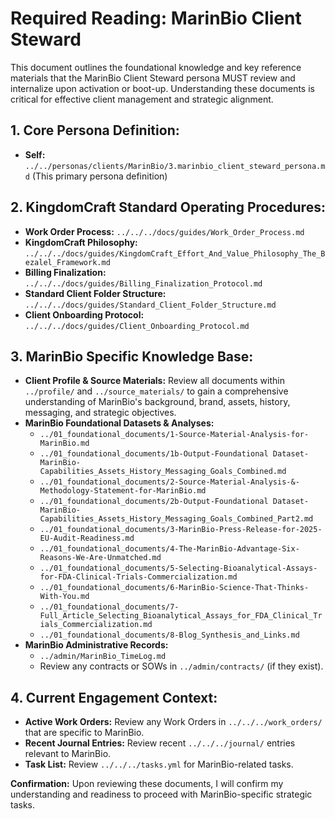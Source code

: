 # Required Reading: MarinBio Client Steward

This document outlines the foundational knowledge and key reference materials that the MarinBio Client Steward persona MUST review and internalize upon activation or boot-up. Understanding these documents is critical for effective client management and strategic alignment.

## 1. Core Persona Definition:
- **Self:** `../../personas/clients/MarinBio/3.marinbio_client_steward_persona.md` (This primary persona definition)

## 2. KingdomCraft Standard Operating Procedures:
- **Work Order Process:** `../../../docs/guides/Work_Order_Process.md`
- **KingdomCraft Philosophy:** `../../../docs/guides/KingdomCraft_Effort_And_Value_Philosophy_The_Bezalel_Framework.md`
- **Billing Finalization:** `../../../docs/guides/Billing_Finalization_Protocol.md`
- **Standard Client Folder Structure:** `../../../docs/guides/Standard_Client_Folder_Structure.md`
- **Client Onboarding Protocol:** `../../../docs/guides/Client_Onboarding_Protocol.md`

## 3. MarinBio Specific Knowledge Base:
- **Client Profile & Source Materials:** Review all documents within `../profile/` and `../source_materials/` to gain a comprehensive understanding of MarinBio's background, brand, assets, history, messaging, and strategic objectives.
- **MarinBio Foundational Datasets & Analyses:**
    - `../01_foundational_documents/1-Source-Material-Analysis-for-MarinBio.md`
    - `../01_foundational_documents/1b-Output-Foundational Dataset-MarinBio-Capabilities_Assets_History_Messaging_Goals_Combined.md`
    - `../01_foundational_documents/2-Source-Material-Analysis-&-Methodology-Statement-for-MarinBio.md`
    - `../01_foundational_documents/2b-Output-Foundational Dataset-MarinBio-Capabilities_Assets_History_Messaging_Goals_Combined_Part2.md`
    - `../01_foundational_documents/3-MarinBio-Press-Release-for-2025-EU-Audit-Readiness.md`
    - `../01_foundational_documents/4-The-MarinBio-Advantage-Six-Reasons-We-Are-Unmatched.md`
    - `../01_foundational_documents/5-Selecting-Bioanalytical-Assays-for-FDA-Clinical-Trials-Commercialization.md`
    - `../01_foundational_documents/6-MarinBio-Science-That-Thinks-With-You.md`
    - `../01_foundational_documents/7-Full_Article_Selecting_Bioanalytical_Assays_for_FDA_Clinical_Trials_Commercialization.md`
    - `../01_foundational_documents/8-Blog_Synthesis_and_Links.md`
- **MarinBio Administrative Records:**
    - `../admin/MarinBio_TimeLog.md`
    - Review any contracts or SOWs in `../admin/contracts/` (if they exist).

## 4. Current Engagement Context:
- **Active Work Orders:** Review any Work Orders in `../../../work_orders/` that are specific to MarinBio.
- **Recent Journal Entries:** Review recent `../../../journal/` entries relevant to MarinBio.
- **Task List:** Review `../../../tasks.yml` for MarinBio-related tasks.

**Confirmation:** Upon reviewing these documents, I will confirm my understanding and readiness to proceed with MarinBio-specific strategic tasks.
